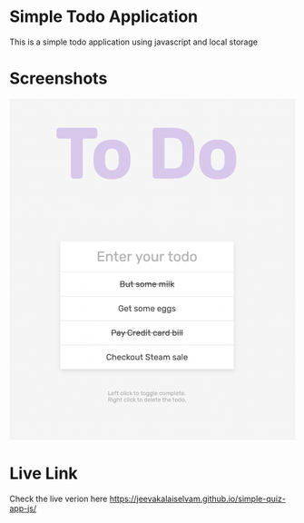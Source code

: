 # Simple Todo Application

This is a simple todo application using javascript and local storage
# Screenshots
![Scrrenshot](screens/screen.png)

# Live Link
Check the live verion here <https://jeevakalaiselvam.github.io/simple-quiz-app-js/>
